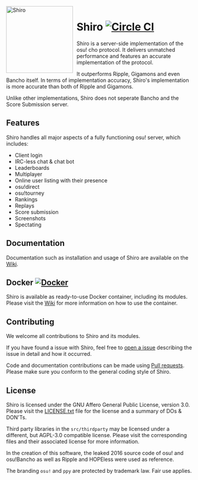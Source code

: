 <img width="180" align="left" style="float: left; margin: 0 10px 0 0;" alt="Shiro" src="https://i.imgur.com/NuDj76W.png">

# Shiro [![Circle CI](https://circleci.com/gh/Marc3842h/shiro/tree/master.svg?style=svg&circle-token=0fa5a9831ee745859ebeda892af66705bb0443b9)][0]

Shiro is a server-side implementation of the osu! cho protocol.
It delivers unmatched performance and features an accurate implementation
of the protocol.

It outperforms Ripple, Gigamons and even Bancho itself.
In terms of implementation accuracy, Shiro's implementation is
more accurate than both of Ripple and Gigamons.

Unlike other implementations, Shiro does not seperate
Bancho and the Score Submission server.

## Features

Shiro handles all major aspects of a fully
functioning osu! server, which includes:

* Client login
* IRC-less chat & chat bot
* Leaderboards
* Multiplayer
* Online user listing with their presence
* osu!direct
* osu!tourney
* Rankings
* Replays
* Score submission
* Screenshots
* Spectating

## Documentation

Documentation such as installation and usage of Shiro
are available on the [Wiki][1].

## Docker [![Docker](https://img.shields.io/docker/pulls/marc3842h/shiro.svg?logo=docker)][2]

Shiro is available as ready-to-use Docker container, including its modules.
Please visit the [Wiki][3] for more information on how
to use the container.

## Contributing

We welcome all contributions to Shiro and its modules.

If you have found a issue with Shiro, feel free to [open a issue][4]
describing the issue in detail and how it occurred.

Code and documentation contributions can be made using
[Pull requests][5]. Please make sure you conform to the
general coding style of Shiro.

## License

Shiro is licensed under the GNU Affero General Public License,
version 3.0. Please visit the [LICENSE.txt][6] file for
the license and a summary of DOs & DON'Ts.

Third party libraries in the `src/thirdparty` may be
licensed under a different, but AGPL-3.0 compatible
license. Please visit the corresponding files and their
associated license for more information.

In the creation of this software, the leaked 2016
source code of osu! and osu!Bancho as well as
Ripple and HOPEless were used as reference.

The branding `osu!` and `ppy` are protected by
trademark law. Fair use applies.


[0]: https://circleci.com/gh/Marc3842h/shiro
[1]: https://osushiro.readthedocs.io/
[2]: https://hub.docker.com/r/marc3842h/shiro/
[3]: https://osushiro.readthedocs.io/en/latest/docker.html
[4]: https://github.com/Marc3842h/shiro/issues/new
[5]: https://github.com/Marc3842h/shiro/compare
[6]: https://github.com/Marc3842h/shiro/blob/master/LICENSE.txt
